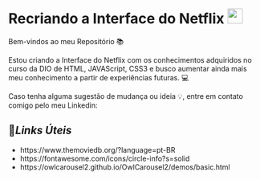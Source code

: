 # Recriando a Interface do Netflix <img src="https://user-images.githubusercontent.com/103296710/163735054-600ed9f8-d739-4df6-a46a-624c29a2fa41.png" width="30px" HEIGHT ="30PX">


Bem-vindos ao meu Repositório 📚

Estou criando a Interface do Netflix com os conhecimentos adquiridos no curso da DIO de HTML, JAVAScript, CSS3 e busco aumentar ainda mais meu conhecimento a partir de experiências futuras. 💻

Caso tenha alguma sugestão de mudança ou ideia 💡, entre em contato comigo pelo meu Linkedin:



## 📍*Links Úteis*

<ul>
<li>https://www.themoviedb.org/?language=pt-BR
<li>https://fontawesome.com/icons/circle-info?s=solid
<li>https://owlcarousel2.github.io/OwlCarousel2/demos/basic.html
 </ul>
